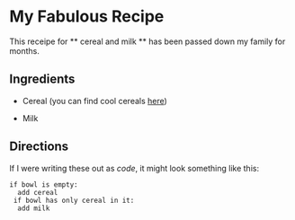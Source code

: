 # My Fabulous Recipe

This receipe for ** cereal and milk ** has been passed down my family for months.

## Ingredients

- Cereal (you can find cool cereals
[here](www.example.com/coolcereals))

- Milk


## Directions

If I were writing these out as _code_, it might look something like this: 

```
if bowl is empty:
  add cereal
 if bowl has only cereal in it: 
  add milk 
```
